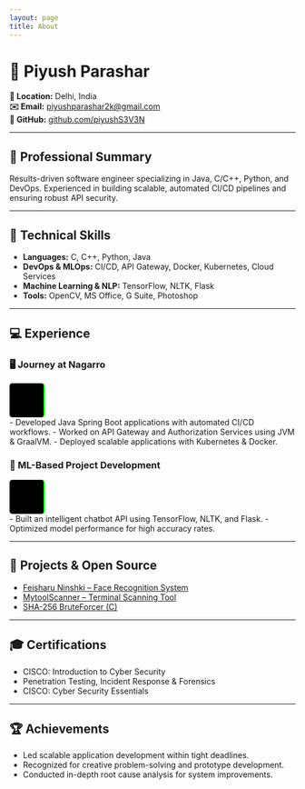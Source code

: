 ```yaml
---
layout: page
title: About
---
```


<style>
@keyframes typing {
  from { width: 0; }
  to { width: 100%; }
}

@keyframes blink {
  50% { border-color: transparent; }
}

.animated-text {
  font-family: 'Courier New', monospace;
  color: #0f0;
  background-color: black;
  padding: 10px;
  display: inline-block;
  white-space: nowrap;
  overflow: hidden;
  border-right: 2px solid #0f0;
  font-size: 1.2em;
  border-radius: 5px;
  margin-top: 10px;
  width: 40px;
  height: 40px;
  display: flex;
  align-items: center;
  justify-content: center;
}
</style>

# 👤 Piyush Parashar

**📍 Location:** Delhi, India  
**✉️ Email:** [piyushparashar2k@gmail.com](mailto:piyushparashar2k@gmail.com)  
**🐙 GitHub:** [github.com/piyushS3V3N](https://github.com/piyushS3V3N)

---

## 💼 Professional Summary

Results-driven software engineer specializing in Java, C/C++, Python, and DevOps. Experienced in building scalable, automated CI/CD pipelines and ensuring robust API security.

---

## 🔧 Technical Skills

- **Languages:** C, C++, Python, Java
- **DevOps & MLOps:** CI/CD, API Gateway, Docker, Kubernetes, Cloud Services
- **Machine Learning & NLP:** TensorFlow, NLTK, Flask
- **Tools:** OpenCV, MS Office, G Suite, Photoshop

---

## 💻 Experience

### 🖥️ Journey at Nagarro

<div id="api-auth" class="animated-text"></div>
- Developed Java Spring Boot applications with automated CI/CD workflows.
- Worked on API Gateway and Authorization Services using JVM & GraalVM.
- Deployed scalable applications with Kubernetes & Docker.

### 🧠 ML-Based Project Development

<div id="ml-model" class="animated-text"></div>
- Built an intelligent chatbot API using TensorFlow, NLTK, and Flask.
- Optimized model performance for high accuracy rates.

---

## 📂 Projects & Open Source

- [Feisharu Ninshki – Face Recognition System](https://github.com/piyushS3V3N/FeisharuNinshki)
- [MytoolScanner – Terminal Scanning Tool](https://github.com/piyushS3V3N/Mytoolscanner)
- [SHA-256 BruteForcer (C)](https://github.com/piyushS3V3N/Hashing)

---

## 🎓 Certifications

- CISCO: Introduction to Cyber Security
- Penetration Testing, Incident Response & Forensics
- CISCO: Cyber Security Essentials

---

## 🏆 Achievements

- Led scalable application development within tight deadlines.
- Recognized for creative problem-solving and prototype development.
- Conducted in-depth root cause analysis for system improvements.

<script>
function animateText(elementId, texts, interval) {
  let index = 0;
  const element = document.getElementById(elementId);
  function updateText() {
    element.textContent = texts[index];
    index = (index + 1) % texts.length;
    setTimeout(updateText, interval);
  }
  updateText();
}

animateText("api-auth", ["🔗 Sending Request...", "🔐 Authenticating...", "✅ Access Granted!", "🔄 Fetching Data..."], 1000);
animateText("ml-model", ["📂 Loading Dataset...", "📊 Training Model...", "🤖 Optimizing Weights...", "🎯 Model Ready!"], 1000);
</script>
